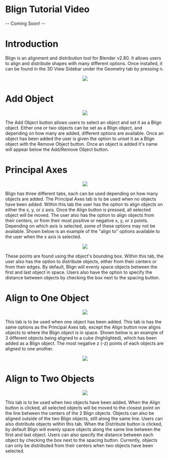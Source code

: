# Blign Tutorial Video
-- Coming Soon! --

# Introduction
Blign is an alignment and distribution tool for Blender v2.80. It allows users to align and distribute shapes with many different options. Once installed, it can be found in the 3D View Sidebar under the Geometry tab by pressing n. 
<p align="center"><img src="assets/img/Blign.png" /></p>

# Add Object
<p align="center"><img src="assets/img/AddObject.png" /></p>
The Add Object button allows users to select an object and set it as a Blign object. Either one or two objects can be set as a Blign object, and depending on how many are added, different options are available. Once an object has been added the user is given the option to unset it as a Blign object with the Remove Object button. Once an object is added it's name will appear below the Add/Remove Object button.

# Principal Axes
<p align="center"><img src="assets/img/PrincipalAxes.png" /></p>
Blign has three different tabs, each can be used depending on how many objects are added. The Principal Axes tab is to be used when no objects have been added. Within this tab the user has the option to align objects on either the x, y, or z axis. Once the Align button is pressed, all selected object will be moved. The user also has the option to align objects from their centers, or from their most positive or negative x, y, or z points. Depending on which axis is selected, some of these options may not be available. Shown below is an example of the "align to" options available to the user when the x axis is selected.
<p align="center"><img src="assets/img/dropdown.png" /></p>
These points are found using the object's bounding box. Within this tab, the user also has the option to distribute objects, either from their centers or from their edges. By default, Blign will evenly space objects between the first and last object in space. Users also have the option to specify the distance between objects by checking the box next to the spacing button.

# Align to One Object
<p align="center"><img src="assets/img/Alignto1.png" /></p>
This tab is to be used when one object has been added. This tab is has the same options as the Principal Axes tab, except the Align button now aligns objects to where the Blign object is in space. Shown below is an example of 3 different objects being aligned to a cube (highlighted), which has been added as a Blign object. The most negative z (-z) points of each objects are aligned to one another.
<p align="center"><img src="assets/img/alignto1example.png" /></p>

# Align to Two Objects
<p align="center"><img src="assets/img/Alignto2.png" /></p>
This tab is to be used when two objects have been added. When the Align button is clicked, all selected objects will be moved to the closest point on the line between the centers of the 2 Blign objects. Objects can also be aligned outside of the two Blign objects, still along the same line. Users can also distribute objects within this tab. When the Distribute button is clicked, by default Blign will evenly space objects along the same line between the first and last object. Users can also specify the distance between each object by checking the box next to the spacing button. Currently, objects can only be distributed from their centers when two objects have been selected. 
